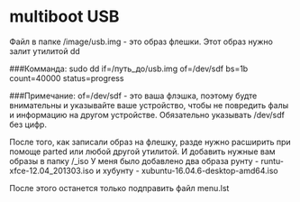 # multiboot USB
Файл в папке /image/usb.img - это образ флешки. Этот образ нужно залит утилитой dd

###Комманда:
            sudo dd if=/путь_до/usb.img of=/dev/sdf bs=1b count=40000 status=progress

###Примечание: 
            of=/dev/sdf - это ваша флэшка, поэтому будте внимательны и указывайте ваше устройство, 
            чтобы не повредить фалы и информацию на другом устройстве. Обязательно указывать /dev/sdf без цифр.

После того, как записали образ на флешку, разде нужно расширить при помоще parted или любой другой утилитой.
И добавить нужные вам образы в папку /_iso
У меня было добавлено два образа рунту - runtu-xfce-12.04_201303.iso и хубунту - xubuntu-16.04.6-desktop-amd64.iso

После этого останется только подправить файл menu.lst
